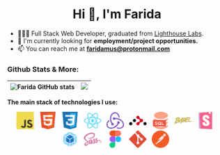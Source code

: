 <h1 align="center">Hi 👋, I'm Farida</h1>

- 👩🏻‍💻  Full Stack Web Developer, graduated from
[Lighthouse Labs](https://www.lighthouselabs.ca/en/web-development-bootcamp).
- 🤝 I'm currently looking for **employment/project opportunities.**
- 📫 You can reach me at **faridamus@protonmail.com**

### Github Stats & More:

|![Farida GitHub stats](https://github-readme-stats.vercel.app/api?username=faridamoussaeff&count_private=true&include_all_commits=true&show_icons=true&theme=light)</a> | <img src="https://github-readme-stats-eight-theta.vercel.app/api/top-langs/?username=faridamoussaeff&layout=compact&langs_count=8&theme=light"/> |
| ----------------------------------------------------------------------------------------------------------------------------------------------------------------------- | ------------------------------------------------------------------------------------------------------------------------------------------------ |

**The main stack of technologies I use:**

<div align='center'>
    <img src='icons/Javascript.svg' title='JavaScript' alt='JavaScript' width='40'>&nbsp;&nbsp;
    <img src='icons/HTML.svg' title='HTML' alt='HTML' width='40'>&nbsp;&nbsp;
    <img src='icons/CSS.svg' title='CSS' alt='CSS' width='40'>&nbsp;&nbsp;
    <img src='icons/React.svg' title='React' alt='React' width='40'>&nbsp;&nbsp;
    <img src='icons/Redux.svg' title='Redux' alt='Redux' width='40'>&nbsp;&nbsp;
    <img src='icons/React Router.svg' title='React Router' alt='React Router' width='40'>&nbsp;&nbsp;
    <img src='icons/SQL.svg' title='SQL' alt='SQL' width='40'>&nbsp;&nbsp;
    <img src='icons/Babel.svg' title='Babel' alt='Babel' width='40'>&nbsp;&nbsp;
    <img src='icons/Storybook.svg' title='Storybook' alt='Storybook' width='40'>&nbsp;&nbsp;
    <img src='icons/Webpack.svg' title='Webpack' alt='Webpack' width='40'>&nbsp;&nbsp;
    <img src='icons/SASS.svg' title='SASS / SCSS' alt='SASS / SCSS' width='40'>&nbsp;&nbsp;
    <img src='icons/Figma.svg' title='Figma' alt='Figma' width='40'>&nbsp;&nbsp;
    <img src='icons/Git.svg' title='Git' alt='Git' width='40'>&nbsp;&nbsp;
    <img src='icons/Postman.svg' title='Postman' alt='Postman' width='40'>&nbsp;&nbsp;
</div>
<br />

